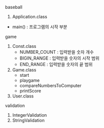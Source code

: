 baseball
1. Application.class
  - main()  : 프로그램의 시작 부분

game
1. Const.class
   - NUMBER_COUNT : 입력받을 숫자 개수
   - BIGIN_RANGE : 입력받을 숫자의 시작 범위
   - END_RANGE : 입력받을 숫자의 끝 범위
3. Game.class
   - start
   - playgame
   - compareNumbersToComputer
   - printScore
5. User.class

validation
1. IntegerValidation
2. StringValidation